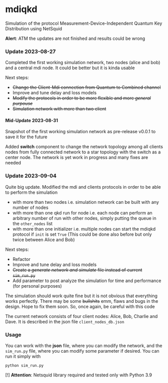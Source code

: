 # mdiqkd 

Simulation of the protocol Measurement-Device-Independent Quantum Key Distribution using NetSquid

__Alert__: ATM the updates are not finished and results could be wrong

### Update 2023-08-27 

Completed the first working simulation network, two nodes (alice and bob) and a central mdi node. It could be better but it is kinda usable

Next steps: 
- ~~Change the Client-Mdi connection from Quantum to Combined channel~~
- Improve and tune delay and loss models
- ~~Modify the protocols in order to be more flexible and more _general purpouse_~~
- ~~Simulation network with more than two client~~

#### Mid-Update 2023-08-31

Snapshot of the first working simulation network as pre-release v0.0.1 to save it for the future 

Added __switch__ component to change the network topology among all clients nodes from fully connected network to a star topology with the switch as a center node. The network is yet work in progress and many fixes are needed

### Update 2023-09-04

Quite big update. Modified the mdi and clients protocols in order to be able to perform the simulation

- with more than two nodes i.e. simulation network can be built with any number of nodes
- with more than one qkd run for node i.e. each node can perform an arbitrary number of run with other nodes, simply putting the queue in the ```other_nodes``` list
- with more than one initializer i.e. multiple nodes can start the mdiqkd protocol if ```init``` is set ```True``` (This could be done also before but only twice between Alice and Bob)

Next steps:
- Refactor
- Improve and tune delay and loss models
- ~~Create a _generate network and simulate_ file instead of current ```sim_run.py```~~
- Add parameter to post analyze the simulation for time and performance (for personal purposes)

The simulation should work quite fine but it is not obvious that everything works perfectly. There may be some ~~bullshits~~ emm, flaws and bugs in the design. Hope to fix them soon. So, once again, be careful with this code

The current network consists of four client nodes: Alice, Bob, Charlie and Dave. It is described in the json file ```client_nodes_db.json```

### Usage

You can work with the __json__ file, where you can modify the network, and the ``sim_run.py`` file, where you can modify some parameter if desired. You can run it simply with

```python sim_run.py```

[!] __Attention__: Netsquid library required and tested only with Python 3.9